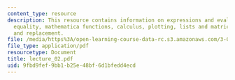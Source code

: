 ```yaml
---
content_type: resource
description: This resource contains information on expressions and evaluation, assignment,
  equality, mathematica functions, calculus, plotting, lists and matrices and rules
  and replacement.
file: /media/https%3A/open-learning-course-data-rc.s3.amazonaws.com/3-016-mathematics-for-materials-scientists-and-engineers-fall-2005/9fbd9fef9bb1b25e48bf6d1bfedd4ecd_lecture_02.pdf
file_type: application/pdf
resourcetype: Document
title: lecture_02.pdf
uid: 9fbd9fef-9bb1-b25e-48bf-6d1bfedd4ecd
---
```

